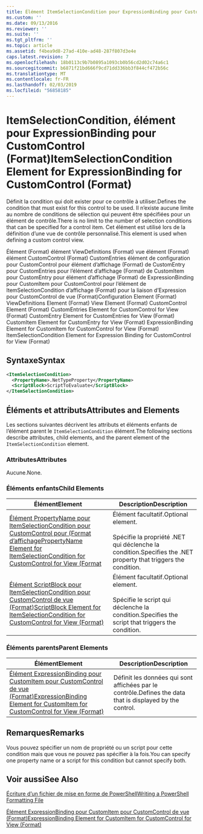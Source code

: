 ```yaml
---
title: Élément ItemSelectionCondition pour ExpressionBinding pour CustomControl (Format) | Microsoft Docs
ms.custom: ''
ms.date: 09/13/2016
ms.reviewer: ''
ms.suite: ''
ms.tgt_pltfrm: ''
ms.topic: article
ms.assetid: f4bea9d8-27ad-410e-ad48-287f807d3e4e
caps.latest.revision: 7
ms.openlocfilehash: 18b0113c9b7b0895a1093cb0b56cd2d02c74a6c1
ms.sourcegitcommit: b6871f21bd666f9cd71dd336bb3f844cf472b56c
ms.translationtype: MT
ms.contentlocale: fr-FR
ms.lasthandoff: 02/03/2019
ms.locfileid: "56858185"
---
```

# <a name="itemselectioncondition-element-for-expressionbinding-for-customcontrol-format"></a><span data-ttu-id="27c6d-102">ItemSelectionCondition, élément pour ExpressionBinding pour CustomControl (Format)</span><span class="sxs-lookup"><span data-stu-id="27c6d-102">ItemSelectionCondition Element for ExpressionBinding for CustomControl (Format)</span></span>

<span data-ttu-id="27c6d-103">Définit la condition qui doit exister pour ce contrôle à utiliser.</span><span class="sxs-lookup"><span data-stu-id="27c6d-103">Defines the condition that must exist for this control to be used.</span></span> <span data-ttu-id="27c6d-104">Il n’existe aucune limite au nombre de conditions de sélection qui peuvent être spécifiées pour un élément de contrôle.</span><span class="sxs-lookup"><span data-stu-id="27c6d-104">There is no limit to the number of selection conditions that can be specified for a control item.</span></span> <span data-ttu-id="27c6d-105">Cet élément est utilisé lors de la définition d’une vue de contrôle personnalisé.</span><span class="sxs-lookup"><span data-stu-id="27c6d-105">This element is used when defining a custom control view.</span></span>

<span data-ttu-id="27c6d-106">Élément (Format) élément ViewDefinitions (Format) vue élément (Format) élément CustomControl (Format) CustomEntries élément de configuration pour CustomControl pour élément d’affichage (Format) de CustomEntry pour CustomEntries pour l’élément d’affichage (Format) de CustomItem pour CustomEntry pour élément d’affichage (Format) de ExpressionBinding pour CustomItem pour CustomControl pour l’élément de ItemSelectionCondition d’affichage (Format) pour la liaison d’Expression pour CustomControl de vue (Format)</span><span class="sxs-lookup"><span data-stu-id="27c6d-106">Configuration Element (Format) ViewDefinitions Element (Format) View Element (Format) CustomControl Element (Format) CustomEntries Element for CustomControl for View (Format) CustomEntry Element for CustomEntries for View (Format) CustomItem Element for CustomEntry for View (Format) ExpressionBinding Element for CustomItem for CustomControl for View (Format) ItemSelectionCondition Element for Expression Binding for CustomControl for View (Format)</span></span>

## <a name="syntax"></a><span data-ttu-id="27c6d-107">Syntaxe</span><span class="sxs-lookup"><span data-stu-id="27c6d-107">Syntax</span></span>

```xml
<ItemSelectionCondition>
  <PropertyName>.NetTypeProperty</PropertyName>
  <ScriptBlock>ScriptToEvaluate</ScriptBlock>
</ItemSelectionCondition>
```

## <a name="attributes-and-elements"></a><span data-ttu-id="27c6d-108">Éléments et attributs</span><span class="sxs-lookup"><span data-stu-id="27c6d-108">Attributes and Elements</span></span>

<span data-ttu-id="27c6d-109">Les sections suivantes décrivent les attributs et éléments enfants de l’élément parent le `ItemSelectionCondition` élément.</span><span class="sxs-lookup"><span data-stu-id="27c6d-109">The following sections describe attributes, child elements, and the parent element of the `ItemSelectionCondition` element.</span></span>

### <a name="attributes"></a><span data-ttu-id="27c6d-110">Attributes</span><span class="sxs-lookup"><span data-stu-id="27c6d-110">Attributes</span></span>

<span data-ttu-id="27c6d-111">Aucune.</span><span class="sxs-lookup"><span data-stu-id="27c6d-111">None.</span></span>

### <a name="child-elements"></a><span data-ttu-id="27c6d-112">Éléments enfants</span><span class="sxs-lookup"><span data-stu-id="27c6d-112">Child Elements</span></span>

|<span data-ttu-id="27c6d-113">Élément</span><span class="sxs-lookup"><span data-stu-id="27c6d-113">Element</span></span>|<span data-ttu-id="27c6d-114">Description</span><span class="sxs-lookup"><span data-stu-id="27c6d-114">Description</span></span>|
|-------------|-----------------|
|[<span data-ttu-id="27c6d-115">Élément PropertyName pour ItemSelectionCondition pour CustomControl pour (Format d’affichage</span><span class="sxs-lookup"><span data-stu-id="27c6d-115">PropertyName Element for ItemSelectionCondition for CustomControl for View (Format</span></span>](./propertyname-element-for-itemselectioncondition-for-customcontrol-for-view-format.md)|<span data-ttu-id="27c6d-116">Élément facultatif.</span><span class="sxs-lookup"><span data-stu-id="27c6d-116">Optional element.</span></span><br /><br /> <span data-ttu-id="27c6d-117">Spécifie la propriété .NET qui déclenche la condition.</span><span class="sxs-lookup"><span data-stu-id="27c6d-117">Specifies the .NET property that triggers the condition.</span></span>|
|[<span data-ttu-id="27c6d-118">Élément ScriptBlock pour ItemSelectionCondition pour CustomControl de vue (Format)</span><span class="sxs-lookup"><span data-stu-id="27c6d-118">ScriptBlock Element for ItemSelectionCondition for CustomControl for View (Format)</span></span>](./scriptblock-element-for-itemselectioncondition-for-customcontrol-for-view-format.md)|<span data-ttu-id="27c6d-119">Élément facultatif.</span><span class="sxs-lookup"><span data-stu-id="27c6d-119">Optional element.</span></span><br /><br /> <span data-ttu-id="27c6d-120">Spécifie le script qui déclenche la condition.</span><span class="sxs-lookup"><span data-stu-id="27c6d-120">Specifies the script that triggers the condition.</span></span>|

### <a name="parent-elements"></a><span data-ttu-id="27c6d-121">Éléments parents</span><span class="sxs-lookup"><span data-stu-id="27c6d-121">Parent Elements</span></span>

|<span data-ttu-id="27c6d-122">Élément</span><span class="sxs-lookup"><span data-stu-id="27c6d-122">Element</span></span>|<span data-ttu-id="27c6d-123">Description</span><span class="sxs-lookup"><span data-stu-id="27c6d-123">Description</span></span>|
|-------------|-----------------|
|[<span data-ttu-id="27c6d-124">Élément ExpressionBinding pour CustomItem pour CustomControl de vue (Format)</span><span class="sxs-lookup"><span data-stu-id="27c6d-124">ExpressionBinding Element for CustomItem for CustomControl for View (Format)</span></span>](./expressionbinding-element-for-customitem-for-customcontrol-for-view-format.md)|<span data-ttu-id="27c6d-125">Définit les données qui sont affichées par le contrôle.</span><span class="sxs-lookup"><span data-stu-id="27c6d-125">Defines the data that is displayed by the control.</span></span>|

## <a name="remarks"></a><span data-ttu-id="27c6d-126">Remarques</span><span class="sxs-lookup"><span data-stu-id="27c6d-126">Remarks</span></span>

<span data-ttu-id="27c6d-127">Vous pouvez spécifier un nom de propriété ou un script pour cette condition mais que vous ne pouvez pas spécifier à la fois.</span><span class="sxs-lookup"><span data-stu-id="27c6d-127">You can specify one property name or a script for this condition but cannot specify both.</span></span>

## <a name="see-also"></a><span data-ttu-id="27c6d-128">Voir aussi</span><span class="sxs-lookup"><span data-stu-id="27c6d-128">See Also</span></span>

[<span data-ttu-id="27c6d-129">Écriture d’un fichier de mise en forme de PowerShell</span><span class="sxs-lookup"><span data-stu-id="27c6d-129">Writing a PowerShell Formatting File</span></span>](./writing-a-powershell-formatting-file.md)

[<span data-ttu-id="27c6d-130">Élément ExpressionBinding pour CustomItem pour CustomControl de vue (Format)</span><span class="sxs-lookup"><span data-stu-id="27c6d-130">ExpressionBinding Element for CustomItem for CustomControl for View (Format)</span></span>](./expressionbinding-element-for-customitem-for-customcontrol-for-view-format.md)
